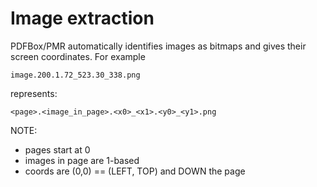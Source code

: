 # Image extraction 

PDFBox/PMR automatically identifies images as bitmaps and gives their screen coordinates. For example
```
image.200.1.72_523.30_338.png
```
represents:
```
<page>.<image_in_page>.<x0>_<x1>.<y0>_<y1>.png
```
NOTE:

* pages start at 0
* images in page are 1-based
* coords are (0,0) == (LEFT, TOP) and DOWN the page


